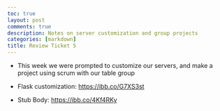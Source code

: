 ```yaml
---
toc: true
layout: post
comments: true
description: Notes on server customization and group projects
categories: [markdown]
title: Review Ticket 5
--- 
```


- This week we were prompted to customize our servers, and make a project using scrum with our table group 

- Flask customization: https://ibb.co/G7XS3st

- Stub Body: https://ibb.co/4Kf4RKy